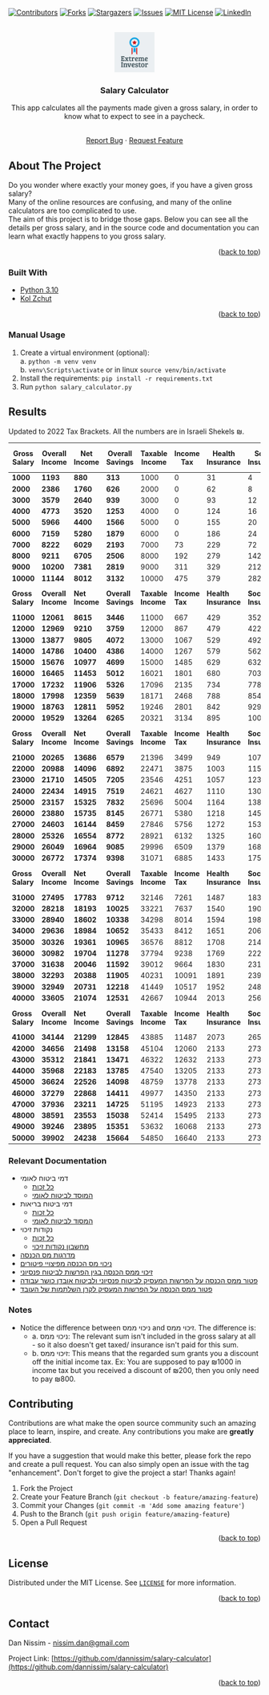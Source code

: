 <div id="top"></div>


<!-- PROJECT SHIELDS -->
<!--
*** I'm using markdown "reference style" links for readability.
*** Reference links are enclosed in brackets [ ] instead of parentheses ( ).
*** See the bottom of this document for the declaration of the reference variables
*** for contributors-url, forks-url, etc. This is an optional, concise syntax you may use.
*** https://www.markdownguide.org/basic-syntax/#reference-style-links
-->
[![Contributors][contributors-shield]][contributors-url]
[![Forks][forks-shield]][forks-url]
[![Stargazers][stars-shield]][stars-url]
[![Issues][issues-shield]][issues-url]
[![MIT License][license-shield]][license-url]
[![LinkedIn][linkedin-shield]][linkedin-url]



<!-- PROJECT LOGO -->
<br />
<div align="center">
  <a href="https://github.com/dannissim/salary-calculator">
    <img src="static/logo.png" alt="Logo" width="80" height="80">
  </a>

<h3 align="center">Salary Calculator</h3>

  This app calculates all the payments made given a gross salary, 
  in order to know what to expect to see in a paycheck.
  <p align="center">
    <br />
    <a href="https://github.com/dannissim/salary-calculator/issues">Report Bug</a>
    ·
    <a href="https://github.com/dannissim/salary-calculator/issues">Request Feature</a>
  </p>
</div>



<!-- ABOUT THE PROJECT -->
## About The Project
Do you wonder where exactly your money goes, if you have a given gross salary?  
Many of the online resources are confusing, and many of the online calculators are too complicated to use.  
The aim of this project is to bridge those gaps. Below you can see all the details per gross salary, 
and in the source code and documentation you can learn what exactly happens to you gross salary.
  <p align="right">(<a href="#top">back to top</a>)</p>


### Built With

* [Python 3.10](https://python.org/)
* [Kol Zchut](https://www.kolzchut.org.il/he/%D7%A2%D7%9E%D7%95%D7%93_%D7%A8%D7%90%D7%A9%D7%99)

<p align="right">(<a href="#top">back to top</a>)</p>


### Manual Usage

1. Create a virtual environment (optional):  
    a. `python -m venv venv`  
    b. `venv\Scripts\activate` or in linux `source venv/bin/activate`
2. Install the requirements: `pip install -r requirements.txt`
3. Run `python salary_calculator.py`

## Results

Updated to 2022 Tax Brackets. All the numbers are in Israeli Shekels ₪.

| Gross Salary        | Overall Income        | Net Income        | Overall Savings        | Taxable Income        | Income Tax        | Health Insurance        | Social Insurance        | Employee Pension        | Employer Pension        | Employee Education Fund        | Employer Education Fund        | Employer Severance        |
|---------------------|-----------------------|-------------------|------------------------|-----------------------|-------------------|-------------------------|-------------------------|-------------------------|-------------------------|--------------------------------|--------------------------------|---------------------------|
| <b>1000        </b> | <b>1193          </b> | <b>880       </b> | <b>313            </b> | 1000                  | 0                 | 31                      | 4                       | 60                      | 70                      | 25                             | 75                             | 83                        |
| <b>2000        </b> | <b>2386          </b> | <b>1760      </b> | <b>626            </b> | 2000                  | 0                 | 62                      | 8                       | 120                     | 140                     | 50                             | 150                            | 166                       |
| <b>3000        </b> | <b>3579          </b> | <b>2640      </b> | <b>939            </b> | 3000                  | 0                 | 93                      | 12                      | 180                     | 210                     | 75                             | 225                            | 249                       |
| <b>4000        </b> | <b>4773          </b> | <b>3520      </b> | <b>1253           </b> | 4000                  | 0                 | 124                     | 16                      | 240                     | 280                     | 100                            | 300                            | 333                       |
| <b>5000        </b> | <b>5966          </b> | <b>4400      </b> | <b>1566           </b> | 5000                  | 0                 | 155                     | 20                      | 300                     | 350                     | 125                            | 375                            | 416                       |
| <b>6000        </b> | <b>7159          </b> | <b>5280      </b> | <b>1879           </b> | 6000                  | 0                 | 186                     | 24                      | 360                     | 420                     | 150                            | 450                            | 499                       |
| <b>7000        </b> | <b>8222          </b> | <b>6029      </b> | <b>2193           </b> | 7000                  | 73                | 229                     | 72                      | 420                     | 490                     | 175                            | 525                            | 583                       |
| <b>8000        </b> | <b>9211          </b> | <b>6705      </b> | <b>2506           </b> | 8000                  | 192               | 279                     | 142                     | 480                     | 560                     | 200                            | 600                            | 666                       |
| <b>9000        </b> | <b>10200         </b> | <b>7381      </b> | <b>2819           </b> | 9000                  | 311               | 329                     | 212                     | 540                     | 630                     | 225                            | 675                            | 749                       |
| <b>10000       </b> | <b>11144         </b> | <b>8012      </b> | <b>3132           </b> | 10000                 | 475               | 379                     | 282                     | 600                     | 700                     | 250                            | 750                            | 833                       |
| <b>Gross Salary</b> | <b>Overall Income</b> | <b>Net Income</b> | <b>Overall Savings</b> | <b>Taxable Income</b> | <b>Income Tax</b> | <b>Health Insurance</b> | <b>Social Insurance</b> | <b>Employee Pension</b> | <b>Employer Pension</b> | <b>Employee Education Fund</b> | <b>Employer Education Fund</b> | <b>Employer Severance</b> |
| <b>11000       </b> | <b>12061         </b> | <b>8615      </b> | <b>3446           </b> | 11000                 | 667               | 429                     | 352                     | 660                     | 770                     | 275                            | 825                            | 916                       |
| <b>12000       </b> | <b>12969         </b> | <b>9210      </b> | <b>3759           </b> | 12000                 | 867               | 479                     | 422                     | 720                     | 840                     | 300                            | 900                            | 999                       |
| <b>13000       </b> | <b>13877         </b> | <b>9805      </b> | <b>4072           </b> | 13000                 | 1067              | 529                     | 492                     | 780                     | 910                     | 325                            | 975                            | 1082                      |
| <b>14000       </b> | <b>14786         </b> | <b>10400     </b> | <b>4386           </b> | 14000                 | 1267              | 579                     | 562                     | 840                     | 980                     | 350                            | 1050                           | 1166                      |
| <b>15000       </b> | <b>15676         </b> | <b>10977     </b> | <b>4699           </b> | 15000                 | 1485              | 629                     | 632                     | 900                     | 1050                    | 375                            | 1125                           | 1249                      |
| <b>16000       </b> | <b>16465         </b> | <b>11453     </b> | <b>5012           </b> | 16021                 | 1801              | 680                     | 703                     | 960                     | 1120                    | 400                            | 1200                           | 1332                      |
| <b>17000       </b> | <b>17232         </b> | <b>11906     </b> | <b>5326           </b> | 17096                 | 2135              | 734                     | 778                     | 1020                    | 1190                    | 425                            | 1275                           | 1416                      |
| <b>18000       </b> | <b>17998         </b> | <b>12359     </b> | <b>5639           </b> | 18171                 | 2468              | 788                     | 854                     | 1080                    | 1260                    | 450                            | 1350                           | 1499                      |
| <b>19000       </b> | <b>18763         </b> | <b>12811     </b> | <b>5952           </b> | 19246                 | 2801              | 842                     | 929                     | 1140                    | 1330                    | 475                            | 1425                           | 1582                      |
| <b>20000       </b> | <b>19529         </b> | <b>13264     </b> | <b>6265           </b> | 20321                 | 3134              | 895                     | 1004                    | 1200                    | 1400                    | 500                            | 1500                           | 1666                      |
| <b>Gross Salary</b> | <b>Overall Income</b> | <b>Net Income</b> | <b>Overall Savings</b> | <b>Taxable Income</b> | <b>Income Tax</b> | <b>Health Insurance</b> | <b>Social Insurance</b> | <b>Employee Pension</b> | <b>Employer Pension</b> | <b>Employee Education Fund</b> | <b>Employer Education Fund</b> | <b>Employer Severance</b> |
| <b>21000       </b> | <b>20265         </b> | <b>13686     </b> | <b>6579           </b> | 21396                 | 3499              | 949                     | 1079                    | 1260                    | 1470                    | 525                            | 1575                           | 1749                      |
| <b>22000       </b> | <b>20988         </b> | <b>14096     </b> | <b>6892           </b> | 22471                 | 3875              | 1003                    | 1155                    | 1320                    | 1540                    | 550                            | 1650                           | 1832                      |
| <b>23000       </b> | <b>21710         </b> | <b>14505     </b> | <b>7205           </b> | 23546                 | 4251              | 1057                    | 1230                    | 1380                    | 1610                    | 575                            | 1725                           | 1915                      |
| <b>24000       </b> | <b>22434         </b> | <b>14915     </b> | <b>7519           </b> | 24621                 | 4627              | 1110                    | 1305                    | 1440                    | 1680                    | 600                            | 1800                           | 1999                      |
| <b>25000       </b> | <b>23157         </b> | <b>15325     </b> | <b>7832           </b> | 25696                 | 5004              | 1164                    | 1380                    | 1500                    | 1750                    | 625                            | 1875                           | 2082                      |
| <b>26000       </b> | <b>23880         </b> | <b>15735     </b> | <b>8145           </b> | 26771                 | 5380              | 1218                    | 1456                    | 1560                    | 1820                    | 650                            | 1950                           | 2165                      |
| <b>27000       </b> | <b>24603         </b> | <b>16144     </b> | <b>8459           </b> | 27846                 | 5756              | 1272                    | 1531                    | 1620                    | 1890                    | 675                            | 2025                           | 2249                      |
| <b>28000       </b> | <b>25326         </b> | <b>16554     </b> | <b>8772           </b> | 28921                 | 6132              | 1325                    | 1606                    | 1680                    | 1960                    | 700                            | 2100                           | 2332                      |
| <b>29000       </b> | <b>26049         </b> | <b>16964     </b> | <b>9085           </b> | 29996                 | 6509              | 1379                    | 1681                    | 1740                    | 2030                    | 725                            | 2175                           | 2415                      |
| <b>30000       </b> | <b>26772         </b> | <b>17374     </b> | <b>9398           </b> | 31071                 | 6885              | 1433                    | 1757                    | 1800                    | 2100                    | 750                            | 2250                           | 2499                      |
| <b>Gross Salary</b> | <b>Overall Income</b> | <b>Net Income</b> | <b>Overall Savings</b> | <b>Taxable Income</b> | <b>Income Tax</b> | <b>Health Insurance</b> | <b>Social Insurance</b> | <b>Employee Pension</b> | <b>Employer Pension</b> | <b>Employee Education Fund</b> | <b>Employer Education Fund</b> | <b>Employer Severance</b> |
| <b>31000       </b> | <b>27495         </b> | <b>17783     </b> | <b>9712           </b> | 32146                 | 7261              | 1487                    | 1832                    | 1860                    | 2170                    | 775                            | 2325                           | 2582                      |
| <b>32000       </b> | <b>28218         </b> | <b>18193     </b> | <b>10025          </b> | 33221                 | 7637              | 1540                    | 1907                    | 1920                    | 2240                    | 800                            | 2400                           | 2665                      |
| <b>33000       </b> | <b>28940         </b> | <b>18602     </b> | <b>10338          </b> | 34298                 | 8014              | 1594                    | 1983                    | 1980                    | 2310                    | 825                            | 2475                           | 2748                      |
| <b>34000       </b> | <b>29636         </b> | <b>18984     </b> | <b>10652          </b> | 35433                 | 8412              | 1651                    | 2062                    | 2040                    | 2380                    | 850                            | 2550                           | 2832                      |
| <b>35000       </b> | <b>30326         </b> | <b>19361     </b> | <b>10965          </b> | 36576                 | 8812              | 1708                    | 2142                    | 2100                    | 2450                    | 875                            | 2625                           | 2915                      |
| <b>36000       </b> | <b>30982         </b> | <b>19704     </b> | <b>11278          </b> | 37794                 | 9238              | 1769                    | 2227                    | 2160                    | 2520                    | 900                            | 2700                           | 2998                      |
| <b>37000       </b> | <b>31638         </b> | <b>20046     </b> | <b>11592          </b> | 39012                 | 9664              | 1830                    | 2312                    | 2220                    | 2590                    | 925                            | 2775                           | 3082                      |
| <b>38000       </b> | <b>32293         </b> | <b>20388     </b> | <b>11905          </b> | 40231                 | 10091             | 1891                    | 2398                    | 2280                    | 2660                    | 950                            | 2850                           | 3165                      |
| <b>39000       </b> | <b>32949         </b> | <b>20731     </b> | <b>12218          </b> | 41449                 | 10517             | 1952                    | 2483                    | 2340                    | 2730                    | 975                            | 2925                           | 3248                      |
| <b>40000       </b> | <b>33605         </b> | <b>21074     </b> | <b>12531          </b> | 42667                 | 10944             | 2013                    | 2568                    | 2400                    | 2800                    | 1000                           | 3000                           | 3332                      |
| <b>Gross Salary</b> | <b>Overall Income</b> | <b>Net Income</b> | <b>Overall Savings</b> | <b>Taxable Income</b> | <b>Income Tax</b> | <b>Health Insurance</b> | <b>Social Insurance</b> | <b>Employee Pension</b> | <b>Employer Pension</b> | <b>Employee Education Fund</b> | <b>Employer Education Fund</b> | <b>Employer Severance</b> |
| <b>41000       </b> | <b>34144         </b> | <b>21299     </b> | <b>12845          </b> | 43885                 | 11487             | 2073                    | 2654                    | 2460                    | 2870                    | 1025                           | 3075                           | 3415                      |
| <b>42000       </b> | <b>34656         </b> | <b>21498     </b> | <b>13158          </b> | 45104                 | 12060             | 2133                    | 2737                    | 2520                    | 2940                    | 1050                           | 3150                           | 3498                      |
| <b>43000       </b> | <b>35312         </b> | <b>21841     </b> | <b>13471          </b> | 46322                 | 12632             | 2133                    | 2737                    | 2580                    | 3010                    | 1075                           | 3225                           | 3581                      |
| <b>44000       </b> | <b>35968         </b> | <b>22183     </b> | <b>13785          </b> | 47540                 | 13205             | 2133                    | 2737                    | 2640                    | 3080                    | 1100                           | 3300                           | 3665                      |
| <b>45000       </b> | <b>36624         </b> | <b>22526     </b> | <b>14098          </b> | 48759                 | 13778             | 2133                    | 2737                    | 2700                    | 3150                    | 1125                           | 3375                           | 3748                      |
| <b>46000       </b> | <b>37279         </b> | <b>22868     </b> | <b>14411          </b> | 49977                 | 14350             | 2133                    | 2737                    | 2760                    | 3220                    | 1150                           | 3450                           | 3831                      |
| <b>47000       </b> | <b>37936         </b> | <b>23211     </b> | <b>14725          </b> | 51195                 | 14923             | 2133                    | 2737                    | 2820                    | 3290                    | 1175                           | 3525                           | 3915                      |
| <b>48000       </b> | <b>38591         </b> | <b>23553     </b> | <b>15038          </b> | 52414                 | 15495             | 2133                    | 2737                    | 2880                    | 3360                    | 1200                           | 3600                           | 3998                      |
| <b>49000       </b> | <b>39246         </b> | <b>23895     </b> | <b>15351          </b> | 53632                 | 16068             | 2133                    | 2737                    | 2940                    | 3430                    | 1225                           | 3675                           | 4081                      |
| <b>50000       </b> | <b>39902         </b> | <b>24238     </b> | <b>15664          </b> | 54850                 | 16640             | 2133                    | 2737                    | 3000                    | 3500                    | 1250                           | 3750                           | 4165                      |

### Relevant Documentation
* דמי ביטוח לאומי
  * [כל זכות](https://www.kolzchut.org.il/he/%D7%93%D7%9E%D7%99_%D7%91%D7%99%D7%98%D7%95%D7%97_%D7%9C%D7%90%D7%95%D7%9E%D7%99_%D7%9C%D7%A2%D7%95%D7%91%D7%93_%D7%A9%D7%9B%D7%99%D7%A8)
  * [המוסד לביטוח לאומי](https://www.btl.gov.il/Insurance/Rates/Pages/%D7%9C%D7%A2%D7%95%D7%91%D7%93%D7%99%D7%9D%20%D7%A9%D7%9B%D7%99%D7%A8%D7%99%D7%9D.aspx)
* דמי ביטוח בריאות
  * [כל זכות](https://www.kolzchut.org.il/he/%D7%AA%D7%A9%D7%9C%D7%95%D7%9D_%D7%93%D7%9E%D7%99_%D7%91%D7%99%D7%98%D7%95%D7%97_%D7%91%D7%A8%D7%99%D7%90%D7%95%D7%AA)
  * [המסוד לביטוח לאומי](https://www.btl.gov.il/Insurance/Health_Insurance/Pages/%D7%A9%D7%99%D7%A2%D7%95%D7%A8%D7%99%20%D7%93%D7%9E%D7%99%20%D7%91%D7%99%D7%98%D7%95%D7%97%20%D7%91%D7%A8%D7%99%D7%90%D7%95%D7%AA.aspx)
* נקודות זיכוי
  * [כל זכות](https://www.kolzchut.org.il/he/%D7%A0%D7%A7%D7%95%D7%93%D7%AA_%D7%96%D7%99%D7%9B%D7%95%D7%99)
  * [מחשבון נקודות זיכוי](https://secapp.taxes.gov.il/srsimulatorNZ/#/simulator)
* [מדרגות מס הכנסה](https://www.kolzchut.org.il/he/%D7%9E%D7%93%D7%A8%D7%92%D7%95%D7%AA_%D7%9E%D7%A1_%D7%94%D7%9B%D7%A0%D7%A1%D7%94)
* [ניכוי מס הכנסה מפיצויי פיטורים](https://www.kolzchut.org.il/he/%D7%A0%D7%99%D7%9B%D7%95%D7%99_%D7%9E%D7%A1_%D7%94%D7%9B%D7%A0%D7%A1%D7%94_%D7%9E%D7%A4%D7%99%D7%A6%D7%95%D7%99%D7%99_%D7%A4%D7%99%D7%98%D7%95%D7%A8%D7%99%D7%9D)
* [זיכוי ממס הכנסה בגין הפרשות לביטוח פנסיוני](https://www.kolzchut.org.il/he/%D7%96%D7%99%D7%9B%D7%95%D7%99_%D7%9E%D7%9E%D7%A1_%D7%94%D7%9B%D7%A0%D7%A1%D7%94_%D7%91%D7%92%D7%99%D7%9F_%D7%94%D7%A4%D7%A8%D7%A9%D7%95%D7%AA_%D7%9C%D7%91%D7%99%D7%98%D7%95%D7%97_%D7%A4%D7%A0%D7%A1%D7%99%D7%95%D7%A0%D7%99)
* [פטור ממס הכנסה על הפרשות המעסיק לביטוח פנסיוני ולביטוח אובדן כושר עבודה](https://www.kolzchut.org.il/he/%D7%A4%D7%98%D7%95%D7%A8_%D7%9E%D7%9E%D7%A1_%D7%94%D7%9B%D7%A0%D7%A1%D7%94_%D7%A2%D7%9C_%D7%94%D7%A4%D7%A8%D7%A9%D7%95%D7%AA_%D7%94%D7%9E%D7%A2%D7%A1%D7%99%D7%A7_%D7%9C%D7%91%D7%99%D7%98%D7%95%D7%97_%D7%A4%D7%A0%D7%A1%D7%99%D7%95%D7%A0%D7%99_%D7%95%D7%9C%D7%91%D7%99%D7%98%D7%95%D7%97_%D7%90%D7%95%D7%91%D7%93%D7%9F_%D7%9B%D7%95%D7%A9%D7%A8_%D7%A2%D7%91%D7%95%D7%93%D7%94)
* [פטור ממס הכנסה על הפרשות המעסיק לקרן השלתמות של העובד](https://www.kolzchut.org.il/he/%D7%A7%D7%A8%D7%9F_%D7%94%D7%A9%D7%AA%D7%9C%D7%9E%D7%95%D7%AA#.D7.A4.D7.98.D7.95.D7.A8_.D7.9E.D7.9E.D7.A1_.D7.94.D7.9B.D7.A0.D7.A1.D7.94)

### Notes
* Notice the difference between ניכוי ממס and זיכוי ממס. The difference is:
  * a. ניכוי ממס:  The relevant sum isn't included in the gross salary at all - so it also doesn't get taxed/ insurance isn't paid for this sum.
  * b. זיכוי ממס: This means that the regarded sum grants you a discount off the initial income tax. Ex: You are supposed to pay ₪1000 in income tax but you received a discount of ₪200, then you only need to pay ₪800.

<!-- CONTRIBUTING -->
## Contributing

Contributions are what make the open source community such an amazing place to learn, inspire, and create. Any contributions you make are **greatly appreciated**.

If you have a suggestion that would make this better, please fork the repo and create a pull request. You can also simply open an issue with the tag "enhancement".
Don't forget to give the project a star! Thanks again!

1. Fork the Project
2. Create your Feature Branch (`git checkout -b feature/amazing-feature`)
3. Commit your Changes (`git commit -m 'Add some amazing feature'`)
4. Push to the Branch (`git push origin feature/amazing-feature`)
5. Open a Pull Request

<p align="right">(<a href="#top">back to top</a>)</p>



<!-- LICENSE -->
## License

Distributed under the MIT License. See [`LICENSE`](LICENSE) for more information.

<p align="right">(<a href="#top">back to top</a>)</p>



<!-- CONTACT -->
## Contact

Dan Nissim - nissim.dan@gmail.com

Project Link: [https://github.com/dannissim/salary-calculator](https://github.com/dannissim/salary-calculator)

<p align="right">(<a href="#top">back to top</a>)</p>


<!-- MARKDOWN LINKS & IMAGES -->
<!-- https://www.markdownguide.org/basic-syntax/#reference-style-links -->
[contributors-shield]: https://img.shields.io/github/contributors/dannissim/salary-calculator.svg?style=for-the-badge
[contributors-url]: https://github.com/dannissim/salary-calculator/graphs/contributors
[forks-shield]: https://img.shields.io/github/forks/dannissim/salary-calculator.svg?style=for-the-badge
[forks-url]: https://github.com/dannissim/salary-calculator/network/members
[stars-shield]: https://img.shields.io/github/stars/dannissim/salary-calculator.svg?style=for-the-badge
[stars-url]: https://github.com/dannissim/salary-calculator/stargazers
[issues-shield]: https://img.shields.io/github/issues/dannissim/salary-calculator.svg?style=for-the-badge
[issues-url]: https://github.com/dannissim/salary-calculator/issues
[license-shield]: https://img.shields.io/github/license/dannissim/salary-calculator.svg?style=for-the-badge
[license-url]: https://github.com/dannissim/salary-calculator/blob/main/LICENSE
[linkedin-shield]: https://img.shields.io/badge/-LinkedIn-black.svg?style=for-the-badge&logo=linkedin&colorB=555
[linkedin-url]: https://linkedin.com/in/dan-nissim-2558a785
[product-screenshot]: images/screenshot.png
